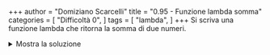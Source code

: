 +++
author = "Domiziano Scarcelli"
title = "0.95 - Funzione lambda somma"
categories = [
    "Difficoltà 0",
]
tags = [
    "lambda",
]
+++
Si scriva una funzione lambda che ritorna la somma di due numeri.

<details>
<summary>Mostra la soluzione</summary>
```python
somma = lambda x, y: x + y
```

</details>
